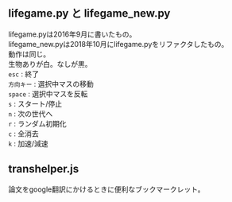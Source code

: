 ## lifegame.py と lifegame_new.py
lifegame.pyは2016年9月に書いたもの。  
lifegame_new.pyは2018年10月にlifegame.pyをリファクタしたもの。  
動作は同じ。  
生物ありが白。なしが黒。  
`esc` : 終了  
`方向キー` : 選択中マスの移動  
`space` : 選択中マスを反転  
`s` : スタート/停止  
`n` : 次の世代へ  
`r` : ランダム初期化  
`c` : 全消去  
`k` : 加速/減速  

## transhelper.js
論文をgoogle翻訳にかけるときに便利なブックマークレット。
